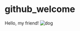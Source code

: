 # github_welcome
Hello, my friend!
![dog](https://do-slez.com/uploads/posts/2018-03/1521921936_03825.jpg)
